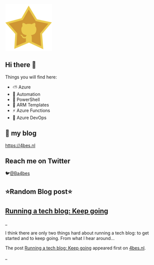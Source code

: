 ![Github Star](Assets/github-stars-logo_Color.png)

## Hi there 👋

Things you will find here:
- ⛅ Azure
- 🚗 Automation
- 🐚 PowerShell
- 💪 ARM Templates
- ⚡ Azure Functions
- 🚀 Azure DevOps


## 📝 my blog
<https://4bes.nl>

## Reach me on Twitter
🐦[@Ba4bes](https://twitter.com/Ba4bes)

<!---
- 🔭 I’m currently working on ...
- 🌱 I’m currently learning ...
- 👯 I’m looking to collaborate on ...
- 🤔 I’m looking for help with ...
- 💬 Ask me about ...
- 📫 How to reach me: ...
- 😄 Pronouns: ...
- ⚡ Fun fact: I have a standard poodle 🐩

-->

## ⭐Random Blog post⭐
     
 ## [Running a tech blog: Keep going](https://4bes.nl/2020/12/06/running-a-tech-blog-keep-going/?utm_source=rss&utm_medium=rss&utm_campaign=running-a-tech-blog-keep-going)

 _<p>I think there are only two things hard about running a tech blog: to get started and to keep going. From what I hear around&#8230;</p>
<p>The post <a rel="nofollow" href="https://4bes.nl/2020/12/06/running-a-tech-blog-keep-going/">Running a tech blog: Keep going</a> appeared first on <a rel="nofollow" href="https://4bes.nl">4bes.nl</a>.</p>
_

